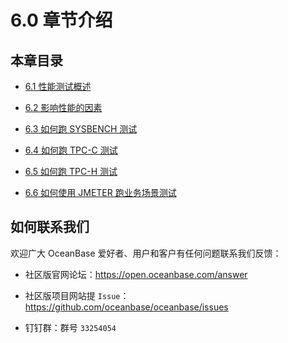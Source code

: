 6.0 章节介绍 
=============================



本章目录 
-------------------------

* [6.1 性能测试概述](/zh-CN/6.6-0-test-oceanbase-database/2.performance-testing-overview.md)

  

* [6.2 影响性能的因素](/zh-CN/6.6-0-test-oceanbase-database/3.6-2-factors-affecting-performance.md)

  

* [6.3 如何跑 SYSBENCH 测试](/zh-CN/6.6-0-test-oceanbase-database/4.6-3-how-to-run-the-sysbench-test.md)

  

* [6.4 如何跑 TPC-C 测试](/zh-CN/6.6-0-test-oceanbase-database/5.6-4-how-do-i-run-the-tpc-c-test.md)

  

* [6.5 如何跑 TPC-H 测试](/zh-CN/6.6-0-test-oceanbase-database/6.6-5-how-do-i-run-tpc-h-tests.md)

  

* [6.6 如何使用 JMETER 跑业务场景测试](/zh-CN/6.6-0-test-oceanbase-database/7.6-6-how-to-use-testing-in-running-business-scenarios.md)

  




如何联系我们 
---------------------------

欢迎广大 OceanBase 爱好者、用户和客户有任何问题联系我们反馈：

* 社区版官网论坛：https://open.oceanbase.com/answer

  

* 社区版项目网站提 `Issue`：https://github.com/oceanbase/oceanbase/issues

  

* 钉钉群：群号 `33254054`

  



